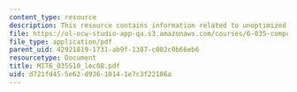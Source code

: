 ```yaml
---
content_type: resource
description: This resource contains information related to unoptimized code generation.
file: https://ol-ocw-studio-app-qa.s3.amazonaws.com/courses/6-035-computer-language-engineering-spring-2010/d721fd455e62d93610141e7c3f22186a_MIT6_035S10_lec08.pdf
file_type: application/pdf
parent_uid: 42921819-1731-ab9f-1387-c082c0b66eb6
resourcetype: Document
title: MIT6_035S10_lec08.pdf
uid: d721fd45-5e62-d936-1014-1e7c3f22186a
---
```

